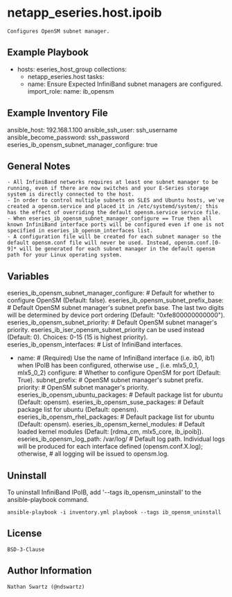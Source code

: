 netapp_eseries.host.ipoib
=========
    Configures OpenSM subnet manager.

Example Playbook
----------------
- hosts: eseries_host_group
  collections:
    - netapp_eseries.host
  tasks:
    - name: Ensure Expected InfiniBand subnet managers are configured.
      import_role:
        name: ib_opensm

Example Inventory File
----------------------
ansible_host: 192.168.1.100
ansible_ssh_user: ssh_username
ansible_become_password: ssh_password
eseries_ib_opensm_subnet_manager_configure: true

General Notes
-------------
    - All InfiniBand networks requires at least one subnet manager to be running, even if there are now switches and your E-Series storage system is directly connected to the host.
    - In order to control multiple subnets on SLES and Ubuntu hosts, we've created a opensm.service and placed it in /etc/systemd/system/; this has the effect of overriding the default opensm.service service file.
    - When eseries_ib_opensm_subnet_manager_configure == True then all known InfiniBand interface ports will be configured even if one is not specified in eseries_ib_opensm_interfaces list.
    - A configuration file will be created for each subnet manager so the default opensm.conf file will never be used. Instead, opensm.conf.[0-9]* will be generated for each subnet manager in the default opensm path for your Linux operating system.

Variables
---------
eseries_ib_opensm_subnet_manager_configure:    # Default for whether to configure OpenSM (Default: false).
eseries_ib_opensm_subnet_prefix_base:          # Default OpenSM subnet manager's subnet prefix base. The last two digits will be determined by device port ordering (Default: "0xfe800000000000").
eseries_ib_opensm_subnet_priority:             # Default OpenSM subnet manager's priority. eseries_ib_iser_opensm_subnet_priority can be used instead (Default: 0). Choices: 0-15 (15 is highest priority).
eseries_ib_opensm_interfaces:                  # List of InfiniBand interfaces.
  - name:                                      # (Required) Use the name of InfiniBand interface (i.e. ib0, ib1) when IPoIB has been configured, otherwise use <DEVICE>_<PORT> (i.e. mlx5_0_1, mlx5_0_2)
    configure:                                 # Whether to configure OpenSM for port (Default: True).
    subnet_prefix:                             # OpenSM subnet manager's subnet prefix.
    priority:                                  # OpenSM subnet manager's priority.
eseries_ib_opensm_ubuntu_packages:             # Default package list for ubuntu (Default: opensm).
eseries_ib_opensm_suse_packages:               # Default package list for ubuntu (Default: opensm).
eseries_ib_opensm_rhel_packages:               # Default package list for ubuntu (Default: opensm).
eseries_ib_opensm_kernel_modules:              # Default loaded kernel modules (Default: [rdma_cm, mlx5_core, ib_ipoib]).
eseries_ib_opensm_log_path: /var/log/          # Default log path. Individual logs will be produced for each interface defined (opensm.conf.X.log); otherwise,
                                               #    all logging will be issued to opensm.log.

Uninstall
---------
To uninstall InfiniBand IPoIB, add '--tags ib_opensm_uninstall' to the ansible-playbook command.

    ansible-playbook -i inventory.yml playbook --tags ib_opensm_uninstall

License
-------
    BSD-3-Clause

Author Information
------------------
    Nathan Swartz (@ndswartz)
